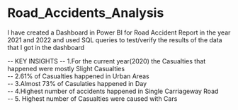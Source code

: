 # Road_Accidents_Analysis
I have created a Dashboard in Power BI for Road Accident Report in the year 2021 and 2022 and used SQL queries to test/verify the results of the data that  I got in the  dashboard 

-- KEY INSIGHTS
-- 1.For the current year(2020) the Casualties that happened were mostly Slight Casualties  
-- 2.61% of Casualties happened in Urban Areas  
-- 3.Almost 73% of Casulaties happened in Day  
-- 4.Highest number of accidents happened in Single Carriageway Road  
-- 5. Highest number of Casualties  were caused with Cars  


